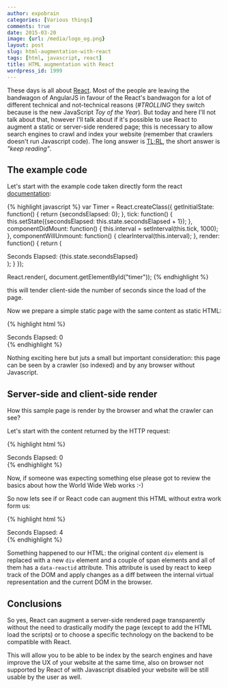 ```yaml
---
author: expobrain
categories: [Various things]
comments: true
date: 2015-03-20
image: {url: /media/logo_og.png}
layout: post
slug: html-augmentation-with-react
tags: [html, javascript, react]
title: HTML augmentation with React
wordpress_id: 1999
---
```


These days is all about [React](http://facebook.github.io/react/). Most of the people are leaving the bandwagon of AngularJS in favour of the React's bandwagon for a lot of different technical and not-technical reasons (_#TROLLING_ they switch because is the new JavaScript _Toy of the Year_). But today and here I'll not talk about that, however I'll talk about if it's possible to use React to augment a static or server-side rendered page; this is necessary to allow search engines to crawl and index your website (remember that crawlers doesn't run Javascript code). The long answer is [TL;RL](http://www.urbandictionary.com/define.php?term=tl%3Brl), the short answer is _"keep reading"_.


<!-- more -->




## The example code



Let's start with the example code taken directly form the react [documentation](http://facebook.github.io/react/):

{% highlight javascript %}
var Timer = React.createClass({
  getInitialState: function() {
    return {secondsElapsed: 0};
  },
  tick: function() {
    this.setState({secondsElapsed: this.state.secondsElapsed + 1});
  },
  componentDidMount: function() {
    this.interval = setInterval(this.tick, 1000);
  },
  componentWillUnmount: function() {
    clearInterval(this.interval);
  },
  render: function() {
    return (
      <div>Seconds Elapsed: {this.state.secondsElapsed}</div>
    );
  }
});

React.render(<Timer />, document.getElementById("timer"));
{% endhighlight %}

this will tender client-side the number of seconds since the load of the page.

Now we prepare a simple static page with the same content as static HTML:

{% highlight html %}
<html>
    <head>
        <script src="build/react.js"></script>
        <script src="build/JSXTransformer.js"></script>
    </head>
    <body>
        <div id="timer">Seconds Elapsed: 0</div>
        <script src="build/Timer.js"></script>
    </body>
</html>
{% endhighlight %}

Nothing exciting here but juts a small but important consideration: this page can be seen by a crawler (so indexed) and by any browser without Javascript.




## Server-side and client-side render



How this sample page is render by the browser and what the crawler can see?

Let's start with the content returned by the HTTP request:

{% highlight html %}
<html>
    <head>
        <script src="build/react.js"></script>
        <script src="build/JSXTransformer.js"></script>
    </head>
    <body>
        <div id="timer">Seconds Elapsed: 0</div>
        <script src="build/Timer.js"></script>
    </body>
</html>
{% endhighlight %}

Now, if someone was expecting something else please got to review the basics about how the World Wide Web works :-)

So now lets see if or React code can augment this HTML without extra work form us:

{% highlight html %}
<html>
    <head>
        <script src="build/react.js"></script>
        <script src="build/JSXTransformer.js"></script>
    </head>
    <body>
        <div id="timer">
            <div data-reactid=".0">
                <span data-reactid=".0.0">Seconds Elapsed: </span>
                <span data-reactid=".0.1">4</span>
            </div>
        </div>
        <script src="build/Timer.js"></script>
    </body>
</html>
{% endhighlight %}

Something happened to our HTML: the original content `div` element is replaced with a new `div` element and a couple of span elements and all of them has a `data-reactid` attribute. This attribute is used by react to keep track of the DOM and apply changes as a diff between the internal virtual representation and the current DOM in the browser.




## Conclusions



So yes, React can augment a server-side rendered page transparently without the need to drastically modify the page (except to add the HTML load the scripts) or to choose a specific technology on the backend to be compatible with React.

This will allow you to be able to be index by the search engines and have improve the UX of your website at the same time, also on browser not supported by React of with Javascript disabled your website will be still usable by the user as well.

